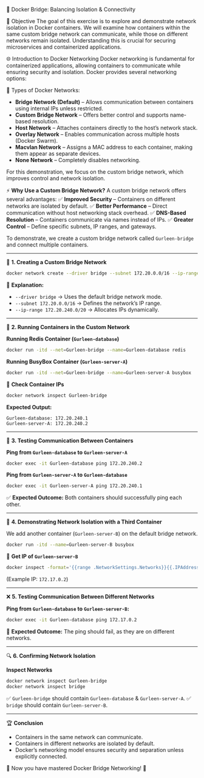 🚀 Docker Bridge: Balancing Isolation & Connectivity

📌 Objective
The goal of this exercise is to explore and demonstrate network isolation in Docker containers. We will examine how containers within the same custom bridge network can communicate, while those on different networks remain isolated. Understanding this is crucial for securing microservices and containerized applications.

🌐 Introduction to Docker Networking
Docker networking is fundamental for containerized applications, allowing containers to communicate while ensuring security and isolation. Docker provides several networking options:

🔹 Types of Docker Networks:
- **Bridge Network (Default)** – Allows communication between containers using internal IPs unless restricted.
- **Custom Bridge Network** – Offers better control and supports name-based resolution.
- **Host Network** – Attaches containers directly to the host’s network stack.
- **Overlay Network** – Enables communication across multiple hosts (Docker Swarm).
- **Macvlan Network** – Assigns a MAC address to each container, making them appear as separate devices.
- **None Network** – Completely disables networking.

For this demonstration, we focus on the custom bridge network, which improves control and network isolation.

⚡ **Why Use a Custom Bridge Network?**
A custom bridge network offers several advantages:
✅ **Improved Security** – Containers on different networks are isolated by default.
✅ **Better Performance** – Direct communication without host networking stack overhead.
✅ **DNS-Based Resolution** – Containers communicate via names instead of IPs.
✅ **Greater Control** – Define specific subnets, IP ranges, and gateways.

To demonstrate, we create a custom bridge network called `Gurleen-bridge` and connect multiple containers.

---

🔧 **1. Creating a Custom Bridge Network**
```sh
docker network create --driver bridge --subnet 172.20.0.0/16 --ip-range 172.20.240.0/20 Gurleen-bridge
```
📝 **Explanation:**
- `--driver bridge` → Uses the default bridge network mode.
- `--subnet 172.20.0.0/16` → Defines the network’s IP range.
- `--ip-range 172.20.240.0/20` → Allocates IPs dynamically.

---

🚀 **2. Running Containers in the Custom Network**

**Running Redis Container (`Gurleen-database`)**
```sh
docker run -itd --net=Gurleen-bridge --name=Gurleen-database redis
```

**Running BusyBox Container (`Gurleen-server-A`)**
```sh
docker run -itd --net=Gurleen-bridge --name=Gurleen-server-A busybox
```

📌 **Check Container IPs**
```sh
docker network inspect Gurleen-bridge
```
**Expected Output:**
```
Gurleen-database: 172.20.240.1
Gurleen-server-A: 172.20.240.2
```

---

🔄 **3. Testing Communication Between Containers**

**Ping from `Gurleen-database` to `Gurleen-server-A`**
```sh
docker exec -it Gurleen-database ping 172.20.240.2
```

**Ping from `Gurleen-server-A` to `Gurleen-database`**
```sh
docker exec -it Gurleen-server-A ping 172.20.240.1
```
✅ **Expected Outcome:** Both containers should successfully ping each other.

---

🚧 **4. Demonstrating Network Isolation with a Third Container**

We add another container (`Gurleen-server-B`) on the default bridge network.
```sh
docker run -itd --name=Gurleen-server-B busybox
```

📌 **Get IP of `Gurleen-server-B`**
```sh
docker inspect -format='{{range .NetworkSettings.Networks}}{{.IPAddress}}{{end}}' Gurleen-server-B
```
(Example IP: `172.17.0.2`)

---

❌ **5. Testing Communication Between Different Networks**

**Ping from `Gurleen-database` to `Gurleen-server-B`:**
```sh
docker exec -it Gurleen-database ping 172.17.0.2
```
🚨 **Expected Outcome:** The ping should fail, as they are on different networks.

---

🔍 **6. Confirming Network Isolation**

**Inspect Networks**
```sh
docker network inspect Gurleen-bridge
docker network inspect bridge
```
✅ `Gurleen-bridge` should contain `Gurleen-database` & `Gurleen-server-A`.
✅ `bridge` should contain `Gurleen-server-B`.

---

🏆 **Conclusion**
- Containers in the same network can communicate.
- Containers in different networks are isolated by default.
- Docker’s networking model ensures security and separation unless explicitly connected.

🚀 Now you have mastered Docker Bridge Networking! 🎯

